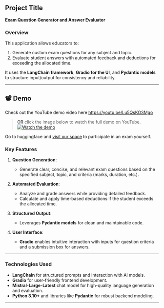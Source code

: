 ## Project Title  
**Exam Question Generator and Answer Evaluator**

### Overview  
This application allows educators to:  
1. Generate custom exam questions for any subject and topic.  
2. Evaluate student answers with automated feedback and deductions for exceeding the allocated time.  

It uses the **LangChain framework**, **Gradio for the UI**, and **Pydantic models** to structure input/output for consistency and reliability.  

---

## 📽️ Demo

Check out the YouTube demo video here https://youtu.be/Lu5QsKOSMgo
<br>
> **OR** click the image below to watch the full demo on YouTube.<br>
[![Watch the demo](https://img.youtube.com/vi/Lu5QsKOSMgo/0.jpg)](https://youtu.be/Lu5QsKOSMgo)

Go to huggingface and [visit our space](https://huggingface.co/spaces/Agents-MCP-Hackathon/Your-Exam-System) to participate in an exam yourself.

### Key Features  
1. **Question Generation**:  
   - Generate clear, concise, and relevant exam questions based on the specified subject, topic, and criteria (marks, duration, etc.).  

2. **Automated Evaluation**:  
   - Analyze and grade answers while providing detailed feedback.  
   - Calculate and apply time-based deductions if the student exceeds the allocated time.  

3. **Structured Output**:  
   - Leverages **Pydantic models** for clean and maintainable code.  

4. **User Interface**:  
   - **Gradio** enables intuitive interaction with inputs for question criteria and a submission box for answers.  

---

### Technologies Used  
- **LangChain** for structured prompts and interaction with AI models.  
- **Gradio** for user-friendly frontend development.  
- **Mistral-Large-Latest** chat model for high-quality language generation and evaluation.  
- **Python 3.10+** and libraries like **Pydantic** for robust backend modeling.  

---
